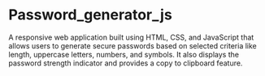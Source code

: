 # Password_generator_js
A responsive web application built using HTML, CSS, and JavaScript that allows users to generate secure passwords based on selected criteria like length, uppercase letters, numbers, and symbols. It also displays the password strength indicator and provides a copy to clipboard feature.
